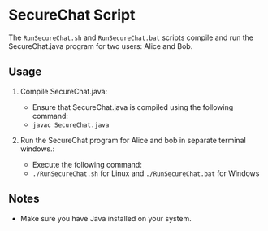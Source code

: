 # SecureChat Script

The `RunSecureChat.sh` and `RunSecureChat.bat` scripts compile and run the SecureChat.java program for two users: Alice and Bob.

## Usage

1. Compile SecureChat.java:

   - Ensure that SecureChat.java is compiled using the following command:
   - `javac SecureChat.java`

2. Run the SecureChat program for Alice and bob in separate terminal windows.:
   - Execute the following command:
   - `./RunSecureChat.sh` for Linux and `./RunSecureChat.bat` for Windows

## Notes

- Make sure you have Java installed on your system.
